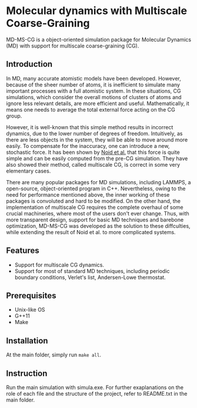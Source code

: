 # Molecular dynamics with Multiscale Coarse-Graining

MD-MS-CG is a object-oriented simulation package for Molecular Dynamics (MD) with support for multiscale coarse-graining (CG).

## Introduction

In MD, many accurate atomistic models have been developed. However, because of the sheer number of atoms, it is inefficient to simulate many important processes with a full atomistic system. In these situations, CG simulations, which consider the overall motions of clusters of atoms and ignore less relevant details, are more efficient and useful. Mathematically, it means one needs to average the total external force acting on the CG group.

However, it is well-known that this simple method results in incorrect dynamics, due to the lower number of degrees of freedom. Intuitively, as there are less objects in the system, they will be able to move around more easily. To compensate for the inaccuracy, one can introduce a new, stochastic force. It has been shown by [Noid et al.](https://aip.scitation.org/doi/10.1063/1.2938860) that this force is quite simple and can be easily computed from the pre-CG simulation. They have also showed their method, called multiscale CG, is correct in some very elementary cases.

There are many popular packages for MD simulations, including LAMMPS, a open-source, object-oriented program in C++. Nevertheless, owing to the need for performance mentioned above, the inner working of these packages is convoluted and hard to be modified. On the other hand, the implementation of multiscale CG requires the complete overhaul of some crucial machineries, where most of the users don't ever change. Thus, with more transparent design, support for basic MD techniques and barebone optimization, MD-MS-CG was developed as the solution to these diffculties, while extending the result of Noid et al. to more complicated systems.

## Features

- Support for multiscale CG dynamics.
- Support for most of standard MD techniques, including periodic boundary conditions, Verlet's list, Andersen-Lowe thermostat.

## Prerequisites

- Unix-like OS
- G++11
- Make

## Installation

At the main folder, simply run `make all`.

## Instruction

Run the main simulation with simula.exe. For further exaplanations on the role of each file and the structure of the project, refer to README.txt in the main folder.
